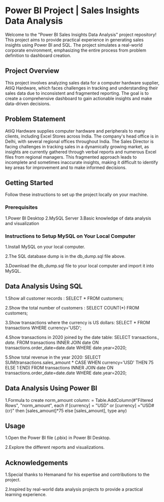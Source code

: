 # Power BI Project | Sales Insights Data Analysis
Welcome to the "Power BI Sales Insights Data Analysis" project repository! This project aims to provide practical experience in generating sales insights using Power BI and SQL. The project simulates a real-world corporate environment, emphasizing the entire process from problem definition to dashboard creation.

## Project Overview
This project involves analyzing sales data for a computer hardware supplier, AtliQ Hardware, which faces challenges in tracking and understanding their sales data due to inconsistent and fragmented reporting. The goal is to create a comprehensive dashboard to gain actionable insights and make data-driven decisions.

## Problem Statement
AtliQ Hardware supplies computer hardware and peripherals to many clients, including Excel Stores across India. The company's head office is in Delhi, with several regional offices throughout India. The Sales Director is facing challenges in tracking sales in a dynamically growing market, as insights are currently gathered through verbal reports and numerous Excel files from regional managers. This fragmented approach leads to incomplete and sometimes inaccurate insights, making it difficult to identify key areas for improvement and to make informed decisions.

## Getting Started
Follow these instructions to set up the project locally on your machine.

### Prerequisites
1.Power BI Desktop 
2.MySQL Server
3.Basic knowledge of data analysis and visualization

### Instructions to Setup MySQL on Your Local Computer
1.Install MySQL on your local computer.

2.The SQL database dump is in the db_dump.sql file above.

3.Download the db_dump.sql file to your local computer and import it into MySQL.

## Data Analysis Using SQL

1.Show all customer records :
 SELECT * FROM customers;
 
2.Show the total number of customers :
 SELECT COUNT(*) FROM customers;
 
3.Show transactions where the currency is US dollars: 
 SELECT * FROM transactions WHERE currency='USD';
 
4.Show transactions in 2020 joined by the date table: 
 SELECT transactions.*, date.* FROM transactions INNER JOIN date ON transactions.order_date=date.date WHERE date.year=2020;
 
5.Show total revenue in the year 2020: 
 SELECT SUM(transactions.sales_amount * CASE WHEN currency='USD' THEN 75 ELSE 1 END) FROM transactions INNER JOIN date ON transactions.order_date=date.date WHERE date.year=2020;

## Data Analysis Using Power BI

1.Formula to create norm_amount column:
= Table.AddColumn(#"Filtered Rows", "norm_amount", each if [currency] = "USD" or [currency] ="USD#(cr)" then [sales_amount]*75 else [sales_amount], type any)

## Usage
1.Open the Power BI file (.pbix) in Power BI Desktop.

2.Explore the different reports and visualizations.

## Acknowledgements
1.Special thanks to Hemanand for his expertise and contributions to the project.

2.Inspired by real-world data analysis projects to provide a practical learning experience.


